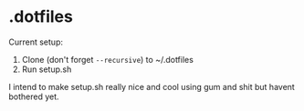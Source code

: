 # .dotfiles

Current setup: 
1. Clone (don't forget `--recursive`) to ~/.dotfiles
2. Run setup.sh

I intend to make setup.sh really nice and cool using gum and shit but havent bothered yet.
